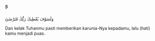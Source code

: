 ##### 5

<span class="ayah">وَلَسَوْفَ يُعْطِيكَ رَبُّكَ فَتَرْضَىٰٓ</span>

<span class="ayah_translation">Dan kelak Tuhanmu pasti memberikan karunia-Nya kepadamu, lalu (hati) kamu menjadi puas.</span>
